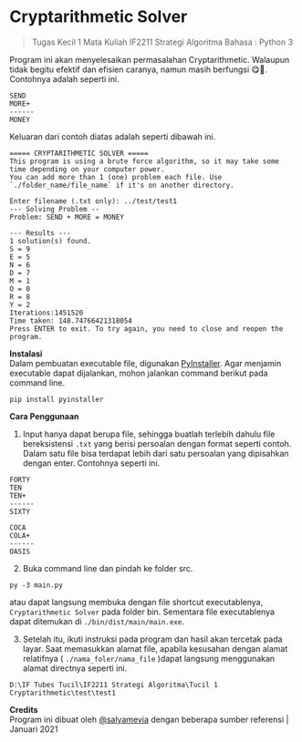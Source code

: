 #  Cryptarithmetic Solver
> Tugas Kecil 1 Mata Kuliah IF2211 Strategi Algoritma 
> Bahasa : Python 3

Program ini akan menyelesaikan permasalahan Cryptarithmetic. Walaupun tidak begitu efektif dan efisien caranya, namun masih berfungsi 😋🤗. Contohnya adalah seperti ini.
```
SEND
MORE+
------
MONEY
```
Keluaran dari contoh diatas adalah seperti dibawah ini.
```
===== CRYPTARITHMETIC SOLVER =====
This program is using a brute force algorithm, so it may take some time depending on your computer power.
You can add more than 1 (one) problem each file. Use `./folder_name/file_name` if it's on another directory.

Enter filename (.txt only): ../test/test1
--- Solving Problem --
Problem: SEND + MORE = MONEY

--- Results ---
1 solution(s) found.
S = 9
E = 5
N = 6
D = 7
M = 1
O = 0
R = 8
Y = 2
Iterations:1451520
Time taken: 148.74766421318054
Press ENTER to exit. To try again, you need to close and reopen the program.
```
**Instalasi**\
Dalam pembuatan executable file, digunakan [PyInstaller](https://www.pyinstaller.org/). Agar menjamin executable dapat dijalankan, mohon jalankan command berikut pada command line.
```
pip install pyinstaller
```

**Cara Penggunaan**
1. Input hanya dapat berupa file, sehingga buatlah terlebih dahulu file bereksistensi `.txt` yang berisi persoalan dengan format seperti contoh. Dalam satu file bisa terdapat lebih dari satu persoalan yang dipisahkan dengan enter. Contohnya seperti ini.

```
FORTY
TEN
TEN+
------
SIXTY

COCA
COLA+
------
OASIS
```
2. Buka command line dan pindah ke folder src.
```
py -3 main.py
```
atau dapat langsung membuka dengan file shortcut executablenya, `Cryptarithmetic Solver` pada folder bin. Sementara file executablenya dapat ditemukan di `./bin/dist/main/main.exe`.

3. Setelah itu, ikuti instruksi pada program dan hasil akan tercetak pada layar. Saat memasukkan alamat file, apabila kesusahan dengan alamat relatifnya ( `./nama_foler/nama_file` )dapat langsung menggunakan alamat directnya seperti ini.
```
D:\IF Tubes Tucil\IF2211 Strategi Algoritma\Tucil 1 Cryptarithmetic\test\test1
```

**Credits** \
Program ini dibuat oleh [@salyamevia](https://github.com/salyamevia) dengan beberapa sumber referensi | Januari 2021
